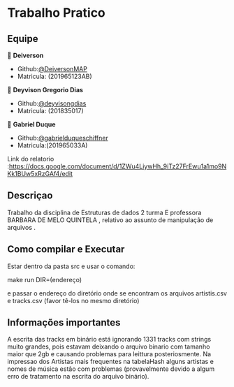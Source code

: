 # Trabalho Pratico 

## Equipe

👤 **Deiverson**

* Github:[@DeiversonMAP](https://github.com/DeiversonMAP) 
* Matricula: (201965123AB)


👤 **Deyvison Gregorio Dias**

* Github:[@deyvisongdias](https://github.com/deyvisongdias)
* Matricula: (201835017)

👤 **Gabriel Duque**

* Github:[@gabrielduqueschiffner](https://github.com/gabrielduqueschiffner)
* Matricula:(201965033A)

Link do relatorio :https://docs.google.com/document/d/1ZWu4LiywHh_9iTz27FrEwu1a1mo9NKk1BUw5xRzGAf4/edit

## Descriçao
Trabalho da disciplina de Estruturas de dados 2 turma E  professora BARBARA DE MELO QUINTELA , relativo ao assunto de manipulação de arquivos .

## Como compilar e Executar
Estar dentro da pasta src e usar o comando:

make run DIR=(endereço)

e passar o endereço do diretório onde se encontram os arquivos artistis.csv e tracks.csv (favor tê-los no mesmo diretório)

## Informações importantes

 A escrita das tracks em binário está ignorando 1331 tracks com strings muito grandes, pois estavam deixando o arquivo binario com tamanho maior que 2gb e causando problemas para leittura posteriosmente.
 Na impressao dos Artistas mais frequentes na tabelaHash alguns artistas e nomes de música estâo com problemas (provavelmente devido a algum erro de tratamento na escrita do arquivo binário).
